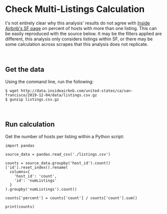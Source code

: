Check Multi-Listings Calculation
=================================

t's not entirely clear why this analysis' results do not agree with [Inside Airbnb's SF page](http://insideairbnb.com/san-francisco/) on percent of hosts with more than one listing. This can be easily reproduced with the source below. It may be the filters applied are different, this analysis only considers listings within SF, or there may be some calculation across scrapes that this analysis does not replicate.

<br>

Get the data
---------------------------------
Using the command line, run the following:

```
$ wget http://data.insideairbnb.com/united-states/ca/san-francisco/2019-12-04/data/listings.csv.gz
$ gunzip listings.csv.gz
```

<br>

Run calculation
---------------------------------
Get the number of hosts per listing within a Python script:

```
import pandas

source_data = pandas.read_csv('./listings.csv')

counts = source_data.groupby('host_id').count()['id'].reset_index().rename(
  columns={
    'host_id': 'count',
    'id': 'numListings'
  }
).groupby('numListings').count()

counts['percent'] = counts['count'] / counts['count'].sum()

print(counts)
```

